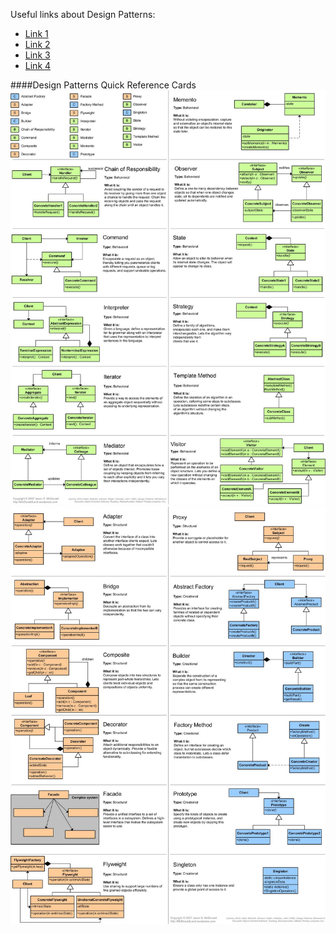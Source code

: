Useful links about Design Patterns:

* [Link 1](https://www.tutorialspoint.com/design_pattern/index.htm)
* [Link 2](https://habr.com/en/post/210288/)
* [Link 3](https://www.youtube.com/playlist?list=PLlsMRoVt5sTPgGbinwOVnaF1mxNeLAD7P)
* [Link 4](https://www.youtube.com/playlist?list=PLwcDaxeEINactCC4mly7RQon5juIpH-Q3)


####Design Patterns Quick Reference Cards
![pic 1](pic/designpatterns1.jpg)
![pic 2](pic/designpatterns2.jpg)
